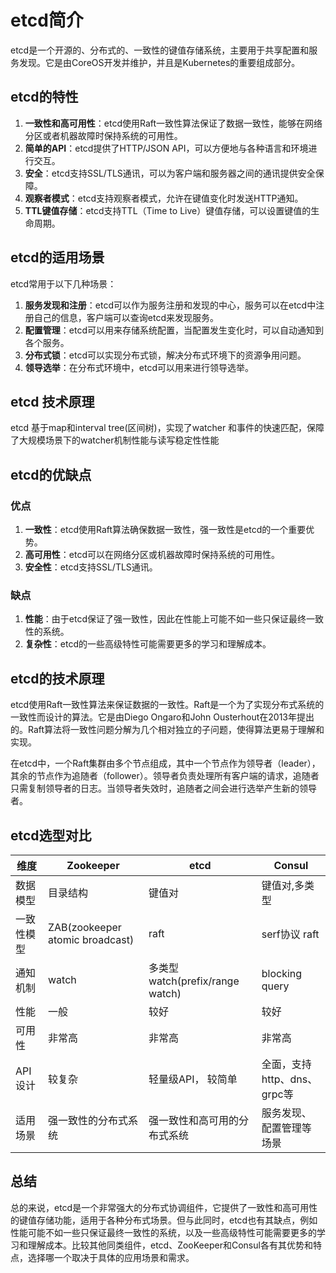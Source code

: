 # etcd简介

etcd是一个开源的、分布式的、一致性的键值存储系统，主要用于共享配置和服务发现。它是由CoreOS开发并维护，并且是Kubernetes的重要组成部分。

## etcd的特性

1. **一致性和高可用性**：etcd使用Raft一致性算法保证了数据一致性，能够在网络分区或者机器故障时保持系统的可用性。
2. **简单的API**：etcd提供了HTTP/JSON API，可以方便地与各种语言和环境进行交互。
3. **安全**：etcd支持SSL/TLS通讯，可以为客户端和服务器之间的通讯提供安全保障。
4. **观察者模式**：etcd支持观察者模式，允许在键值变化时发送HTTP通知。
5. **TTL键值存储**：etcd支持TTL（Time to Live）键值存储，可以设置键值的生命周期。

## etcd的适用场景

etcd常用于以下几种场景：

1. **服务发现和注册**：etcd可以作为服务注册和发现的中心，服务可以在etcd中注册自己的信息，客户端可以查询etcd来发现服务。
2. **配置管理**：etcd可以用来存储系统配置，当配置发生变化时，可以自动通知到各个服务。
3. **分布式锁**：etcd可以实现分布式锁，解决分布式环境下的资源争用问题。
4. **领导选举**：在分布式环境中，etcd可以用来进行领导选举。

## etcd 技术原理

etcd 基于map和interval tree(区间树)，实现了watcher 和事件的快速匹配，保障了大规模场景下的watcher机制性能与读写稳定性性能

## etcd的优缺点

### 优点

1. **一致性**：etcd使用Raft算法确保数据一致性，强一致性是etcd的一个重要优势。
2. **高可用性**：etcd可以在网络分区或机器故障时保持系统的可用性。
3. **安全性**：etcd支持SSL/TLS通讯。

### 缺点

1. **性能**：由于etcd保证了强一致性，因此在性能上可能不如一些只保证最终一致性的系统。
2. **复杂性**：etcd的一些高级特性可能需要更多的学习和理解成本。

## etcd的技术原理

etcd使用Raft一致性算法来保证数据的一致性。Raft是一个为了实现分布式系统的一致性而设计的算法。它是由Diego Ongaro和John Ousterhout在2013年提出的。Raft算法将一致性问题分解为几个相对独立的子问题，使得算法更易于理解和实现。

在etcd中，一个Raft集群由多个节点组成，其中一个节点作为领导者（leader），其余的节点作为追随者（follower）。领导者负责处理所有客户端的请求，追随者只需复制领导者的日志。当领导者失效时，追随者之间会进行选举产生新的领导者。

## etcd选型对比

| 维度       | Zookeeper                       | etcd                            | Consul                      |
| ---------- | ------------------------------- | ------------------------------- | --------------------------- |
| 数据模型   | 目录结构                        | 键值对                          | 键值对,多类型               |
| 一致性模型 | ZAB(zookeeper atomic broadcast) | raft                            | serf协议 raft               |
| 通知机制   | watch                           | 多类型watch(prefix/range watch) | blocking query              |
| 性能       | 一般                            | 较好                            | 较好                        |
| 可用性     | 非常高                          | 非常高                          | 非常高                      |
| API设计    | 较复杂                          | 轻量级API， 较简单              | 全面，支持http、dns、grpc等 |
| 适用场景   | 强一致性的分布式系统            | 强一致性和高可用的分布式系统    | 服务发现、配置管理等场景    |

## 总结

总的来说，etcd是一个非常强大的分布式协调组件，它提供了一致性和高可用性的键值存储功能，适用于各种分布式场景。但与此同时，etcd也有其缺点，例如性能可能不如一些只保证最终一致性的系统，以及一些高级特性可能需要更多的学习和理解成本。比较其他同类组件，etcd、ZooKeeper和Consul各有其优势和特点，选择哪一个取决于具体的应用场景和需求。

